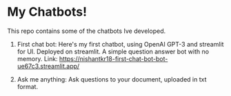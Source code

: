 # My Chatbots!

This repo contains some of the chatbots Ive developed.

1. First chat bot: Here's my first chatbot, using OpenAI GPT-3 and streamlit for UI. Deployed on streamlit.
A simple question answer bot with no memory.
Link: https://nishantkr18-first-chat-bot-bot-ue67c3.streamlit.app/

2. Ask me anything: Ask questions to your document, uploaded in txt format.
